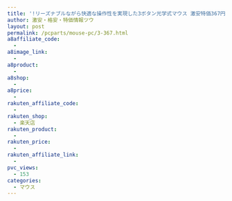 ```yaml
---
title: '!リーズナブルながら快適な操作性を実現した3ボタン光学式マウス 激安特価367円！'
author: 激安・格安・特価情報ツウ
layout: post
permalink: /pcparts/mouse-pc/3-367.html
a8affiliate_code:
  -
a8image_link:
  -
a8product:
  -
a8shop:
  -
a8price:
  -
rakuten_affiliate_code:
  -
rakuten_shop:
  - 楽天店
rakuten_product:
  -
rakuten_price:
  -
rakuten_affiliate_link:
  -
pvc_views:
  - 153
categories:
  - マウス
---
```

<a href="//hb.afl.rakuten.co.jp/hgc/04914ba7.10ed122b.04914ba8.092f1a7b/?pc=http%3a%2f%2fitem.rakuten.co.jp%2fwakeari%2f4953103927285%2f%3fscid%3daf_link_img&m=http%3a%2f%2fm.rakuten.co.jp%2fwakeari%2fi%2f10018447%2f" target="_blank"><img src="//hbb.afl.rakuten.co.jp/hgb/?pc=http%3a%2f%2fthumbnail.image.rakuten.co.jp%2f%400_mall%2fwakeari%2fcabinet%2f200_5%2fm-y5aursv_01.jpg%3f_ex%3d240x240&m=http%3a%2f%2fthumbnail.image.rakuten.co.jp%2f%400_mall%2fwakeari%2fcabinet%2f200_5%2fm-y5aursv_01.jpg" border="0" title="" alt="" /></a>